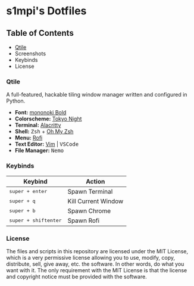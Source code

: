 # s1mpi's Dotfiles

## Table of Contents

- [Qtile](https://github.com/IuraCPersonal/.dotfiles//tree/main/.config/qtile)
- Screenshots
- Keybinds
- License

### Qtile

A full-featured, hackable tiling window manager written and configured in Python.

- __Font:__ [mononoki Bold](https://madmalik.github.io/mononoki/)
- __Colorscheme:__ [Tokyo Night](https://github.com/enkia/tokyo-night-vscode-theme)
- __Terminal:__ [Alacritty](https://github.com/alacritty/alacritty)
- __Shell:__ <kbd>Zsh</kbd> + [Oh My Zsh](https://github.com/ohmyzsh/ohmyzsh)
- __Menu:__ [Rofi](https://github.com/davatorium/rofi)
- __Text Editor:__ [Vim](https://github.com/vim/vim) | <kbd>VSCode</kbd>
- __File Manager:__ <kbd>Nemo</kbd>


### Keybinds

| Keybind | Action |
| --- | --- |
| <kbd>super + enter</kbd> | Spawn Terminal | 
| <kbd>super + q</kbd> | Kill Current Window
| <kbd>super + b</kbd> | Spawn Chrome |
| <kbd>super + shift</kbd><kbd>enter</kbd> | Spawn Rofi |

### License

The files and scripts in this repository are licensed under the MIT License, which is a very permissive license allowing you to use, modify, copy, distribute, sell, give away, etc. the software. In other words, do what you want with it. The only requirement with the MIT License is that the license and copyright notice must be provided with the software.
